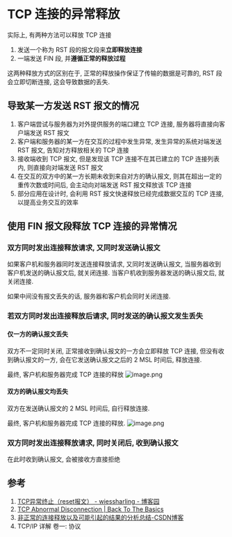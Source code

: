 # TCP 连接的异常释放
实际上, 有两种方法可以释放 TCP 连接
1. 发送一个称为 RST 段的报文段来**立即释放连接**
2. 一端发送 FIN 段, 并**遵循正常的释放过程**

这两种释放方式的区别在于, 正常的释放操作保证了传输的数据是可靠的, RST 段会立即切断连接, 这会导致数据的丢失.

## 导致某一方发送 RST 报文的情况
1. 客户端尝试与服务器为对外提供服务的端口建立 TCP 连接, 服务器将直接向客户端发送 RST 报文
2. 客户端和服务器的某一方在交互的过程中发生异常, 发生异常的系统对端发送 RST 报文, 告知对方释放相关的 TCP 连接
3. 接收端收到 TCP 报文, 但是发现该 TCP 连接不在其已建立的 TCP 连接列表内, 则直接向对端发送 RST 报文
4. 在交互的双方中的某一方长期未收到来自对方的确认报文, 则其在超出一定的重传次数或时间后, 会主动向对端发送 RST 报文释放该 TCP 连接
5. 部分应用在设计时, 会利用 RST 报文快速释放已经完成数据交互的 TCP 连接, 以提高业务交互的效率

## 使用 FIN 报文段释放 TCP 连接的异常情况
### 双方同时发出连接释放请求, 又同时发送确认报文
如果客户机和服务器同时发送连接释放请求, 又同时发送确认报文, 当服务器收到客户机发送的确认报文后, 就关闭连接. 当客户机收到服务器发送的确认报文后, 就关闭连接.

如果中间没有报文丢失的话, 服务器和客户机会同时关闭连接.

### 若双方同时发出连接释放后请求, 同时发送的确认报文发生丢失
#### 仅一方的确认报文丢失
双方不一定同时关闭, 正常接收到确认报文的一方会立即释放 TCP 连接, 但没有收到确认报文的一方, 会在它发送确认报文之后的 2 MSL 时间后, 释放连接.

最终, 客户机和服务器完成 TCP 连接的释放
![image.png](https://jiunian-pic-1310185536.cos.ap-nanjing.myqcloud.com/picgo%2F20231118130016.png)

#### 双方的确认报文均丢失
双方在发送确认报文的 2 MSL 时间后, 自行释放连接.

最终, 客户机和服务器完成 TCP 连接的释放.
![image.png](https://jiunian-pic-1310185536.cos.ap-nanjing.myqcloud.com/picgo%2F20231118130032.png)

### 双方同时发出连接释放请求, 同时关闭后, 收到确认报文
在此时收到确认报文, 会被接收方直接拒绝

## 参考
1. [TCP异常终止（reset报文） - wiessharling - 博客园](https://www.cnblogs.com/wiessharling/p/4331154.html)
2. [TCP Abnormal Disconnection | Back To The Basics](https://totozhang.github.io/2016-02-07-tcp-abnormal-connection/)
3. [非正常的连接释放以及可能引起的结果的分析总结-CSDN博客](https://blog.csdn.net/ZZC14790409310/article/details/121412954)
4. TCP/IP 详解 卷一: 协议
